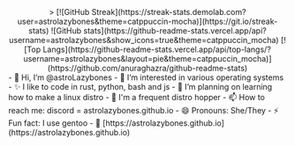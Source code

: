 <div align="center">>
[![GitHub Streak](https://streak-stats.demolab.com?user=astrolazybones&theme=catppuccin-mocha)](https://git.io/streak-stats)
![GitHub stats](https://github-readme-stats.vercel.app/api?username=astrolazybones&show_icons=true&theme=catppuccin_mocha)
[![Top Langs](https://github-readme-stats.vercel.app/api/top-langs/?username=astrolazybones&layout=pie&theme=catppuccin_mocha)](https://github.com/anuraghazra/github-readme-stats)
</div>
- 👋 Hi, I’m @astroLazybones
- 👀 I’m interested in various operating systems
- ✨ I like to code in rust, python, bash and js
- 🌱 I’m planning on learning how to make a linux distro
- 🦗 I'm a frequent distro hopper
- 📫 How to reach me: discord = astrolazybones.github.io
- 😄 Pronouns: She/They
- ⚡ Fun fact: I use gentoo
- 🌃 [https://astrolazybones.github.io](https://astrolazybones.github.io)

<!---
astroLazybones/astroLazybones is a ✨ special ✨ repository because its `README.md` (this file) appears on your GitHub profile.
You can click the Preview link to take a look at your changes.
--->
